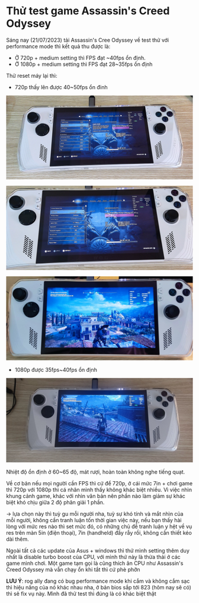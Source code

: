 # Thử test game Assassin's Creed Odyssey

Sáng nay (21/07/2023) tải Assassin's Cree Odyssey về test thử với performance mode thì kết quả thu được là:

- Ở 720p + medium setting thì FPS đạt ~40fps ổn định.
- Ở 1080p + medium setting thì FPS đạt 28~35fps ổn định

Thử reset máy lại thì:

- 720p thấy lên được 40~50fps ổn đinh

![](./720p-01.jpg)

![](./720p-02.jpg)

![](./720p-03.jpg)

- 1080p được 35fps~40fps ổn định

![](./1080p-01.jpg)

Nhiệt độ ổn định ở 60~65 độ, mát rượi, hoàn toàn không nghe tiếng quạt.

Về cơ bản nếu mọi người cần FPS thì cứ để 720p, ở cái mức 7in + chơi game thì 720p với 1080p thì cá nhân mình thấy không khác biệt nhiều. Vì việc nhìn khung cảnh game, khác với nhìn văn bản nên phần nào làm giảm sự khác biệt khó chịu giữa 2 độ phân giải 1 phần.

-> lựa chọn này thì tuỳ gu mỗi người nha, tuỳ sự khó tính và mắt nhìn của mỗi người, không cần tranh luận tốn thời gian việc này, nếu bạn thấy hài lòng với mức res nào thì set mức đó, có những chủ đề tranh luận y hệt về vụ res trên màn 5in (điện thoại), 7in (handheld) đầy rẫy rồi, không cần thiết kéo dài thêm.

Ngoài tất cả các update của Asus + windows thì thứ mình setting thêm duy nhất là disable turbo boost của CPU, với mình thứ này là thừa thải ở các game mình chơi. Một game tạm gọi là cũng thích ăn CPU như Assassin's Creed Odyssey mà vẫn chạy ổn khi tắt thì cứ phè phỡn

**LƯU Ý**: rog ally đang có bug performance mode khi cắm và không cắm sạc thì hiệu năng của nó khác nhau nha, ở bản bios sắp tới 823 (hôm nay sẽ có) thì sẽ fix vụ này. Mình đã thử test thì đúng là có khác biệt thật